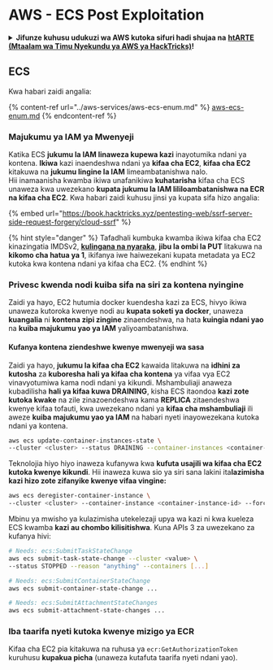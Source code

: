 # AWS - ECS Post Exploitation

<details>

<summary><strong>Jifunze kuhusu udukuzi wa AWS kutoka sifuri hadi shujaa na</strong> <a href="https://training.hacktricks.xyz/courses/arte"><strong>htARTE (Mtaalam wa Timu Nyekundu ya AWS ya HackTricks)</strong></a><strong>!</strong></summary>

Njia nyingine za kusaidia HackTricks:

* Ikiwa unataka kuona **kampuni yako ikionekana kwenye HackTricks** au **kupakua HackTricks kwa PDF** Angalia [**MIPANGO YA KUJIUNGA**](https://github.com/sponsors/carlospolop)!
* Pata [**bidhaa rasmi za PEASS & HackTricks**](https://peass.creator-spring.com)
* Gundua [**Familia ya PEASS**](https://opensea.io/collection/the-peass-family), mkusanyiko wetu wa [**NFTs**](https://opensea.io/collection/the-peass-family) ya kipekee
* **Jiunge na** 💬 [**Kikundi cha Discord**](https://discord.gg/hRep4RUj7f) au [**kikundi cha telegram**](https://t.me/peass) au **tufuate** kwenye **Twitter** 🐦 [**@hacktricks_live**](https://twitter.com/hacktricks_live)**.**
* **Shiriki mbinu zako za udukuzi kwa kuwasilisha PRs kwa** [**HackTricks**](https://github.com/carlospolop/hacktricks) na [**HackTricks Cloud**](https://github.com/carlospolop/hacktricks-cloud) repos za github.

</details>

## ECS

Kwa habari zaidi angalia:

{% content-ref url="../aws-services/aws-ecs-enum.md" %}
[aws-ecs-enum.md](../aws-services/aws-ecs-enum.md)
{% endcontent-ref %}

### Majukumu ya IAM ya Mwenyeji

Katika ECS **jukumu la IAM linaweza kupewa kazi** inayotumika ndani ya kontena. **Ikiwa** kazi inaendeshwa ndani ya **kifaa cha EC2**, **kifaa cha EC2** kitakuwa na **jukumu lingine la IAM** limeambatanishwa nalo.\
Hii inamaanisha kwamba ikiwa unafanikiwa **kuhatarisha** kifaa cha ECS unaweza kwa uwezekano **kupata jukumu la IAM lililoambatanishwa na ECR na kifaa cha EC2**. Kwa habari zaidi kuhusu jinsi ya kupata sifa hizo angalia:

{% embed url="https://book.hacktricks.xyz/pentesting-web/ssrf-server-side-request-forgery/cloud-ssrf" %}

{% hint style="danger" %}
Tafadhali kumbuka kwamba ikiwa kifaa cha EC2 kinazingatia IMDSv2, [**kulingana na nyaraka**](https://docs.aws.amazon.com/AWSEC2/latest/UserGuide/instance-metadata-v2-how-it-works.html), **jibu la ombi la PUT** litakuwa na **kikomo cha hatua ya 1**, ikifanya iwe haiwezekani kupata metadata ya EC2 kutoka kwa kontena ndani ya kifaa cha EC2.
{% endhint %}

### Privesc kwenda nodi kuiba sifa na siri za kontena nyingine

Zaidi ya hayo, EC2 hutumia docker kuendesha kazi za ECS, hivyo ikiwa unaweza kutoroka kwenye nodi au **kupata soketi ya docker**, unaweza **kuangalia** ni **kontena zipi zingine** zinaendeshwa, na hata **kuingia ndani yao** na **kuiba majukumu yao ya IAM** yaliyoambatanishwa.

#### Kufanya kontena ziendeshwe kwenye mwenyeji wa sasa

Zaidi ya hayo, **jukumu la kifaa cha EC2** kawaida litakuwa na **idhini za kutosha** za **kuboresha hali ya kifaa cha kontena** ya vifaa vya EC2 vinavyotumiwa kama nodi ndani ya kikundi. Mshambuliaji anaweza kubadilisha **hali ya kifaa kuwa DRAINING**, kisha ECS itaondoa **kazi zote kutoka kwake** na zile zinazoendeshwa kama **REPLICA** zitaendeshwa kwenye kifaa tofauti, kwa uwezekano ndani ya **kifaa cha mshambuliaji** ili aweze **kuiba majukumu yao ya IAM** na habari nyeti inayowezekana kutoka ndani ya kontena.
```bash
aws ecs update-container-instances-state \
--cluster <cluster> --status DRAINING --container-instances <container-instance-id>
```
Teknolojia hiyo hiyo inaweza kufanywa kwa **kufuta usajili wa kifaa cha EC2 kutoka kwenye kikundi**. Hii inaweza kuwa sio ya siri sana lakini ita**lazimisha kazi hizo zote zifanyike kwenye vifaa vingine:**
```bash
aws ecs deregister-container-instance \
--cluster <cluster> --container-instance <container-instance-id> --force
```
Mbinu ya mwisho ya kulazimisha utekelezaji upya wa kazi ni kwa kueleza ECS kwamba **kazi au chombo kilisitishwa**. Kuna APIs 3 za uwezekano za kufanya hivi:
```bash
# Needs: ecs:SubmitTaskStateChange
aws ecs submit-task-state-change --cluster <value> \
--status STOPPED --reason "anything" --containers [...]

# Needs: ecs:SubmitContainerStateChange
aws ecs submit-container-state-change ...

# Needs: ecs:SubmitAttachmentStateChanges
aws ecs submit-attachment-state-changes ...
```
### Iba taarifa nyeti kutoka kwenye mizigo ya ECR

Kifaa cha EC2 pia kitakuwa na ruhusa ya `ecr:GetAuthorizationToken` kuruhusu **kupakua picha** (unaweza kutafuta taarifa nyeti ndani yao).
